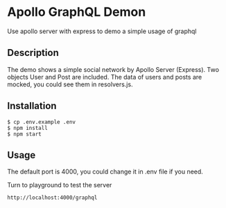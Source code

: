 # Apollo GraphQL Demon
Use apollo server with express to demo a simple usage of graphql

## Description
The demo shows a simple social network by Apollo Server (Express). 
Two objects User and Post are included. 
The data of users and posts are mocked, you could see them in resolvers.js.

## Installation 

```
$ cp .env.example .env
$ npm install
$ npm start
```

## Usage

The default port is 4000, you could change it in .env file if you need.

Turn to playground to test the server

```
http://localhost:4000/graphql
```

